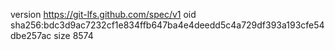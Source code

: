 version https://git-lfs.github.com/spec/v1
oid sha256:bdc3d9ac7232cf1e834ffb647ba4e4deedd5c4a729df393a193cfe54dbe257ac
size 8574
